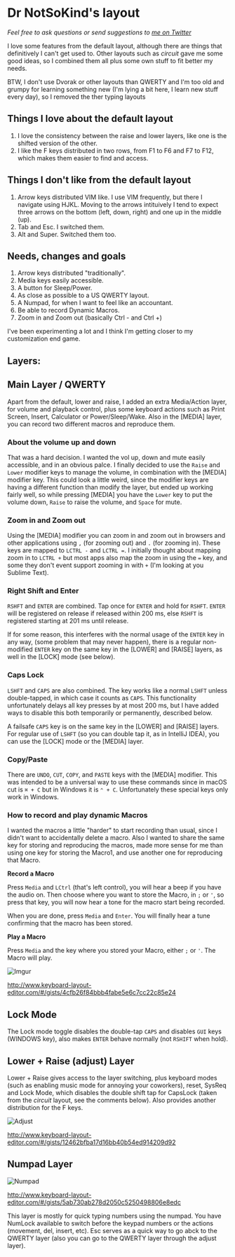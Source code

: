 # Dr NotSoKind's layout

*Feel free to ask questions or send suggestions to [me on Twitter](https://twitter.com/pnikosis)*

I love some features from the default layout, although there are things that definitively I can't get used to. Other layouts such as *circuit* gave me some good ideas, so I combined them all plus some own stuff to fit better my needs.

BTW, I don't use Dvorak or other layouts than QWERTY and I'm too old and grumpy for learning something new (I'm lying a bit here, I learn new stuff every day), so I removed the ther typing layouts

## Things I love about the default layout
1. I love the consistency between the raise and lower layers, like one is the shifted version of the other.
2. I like the F keys distributed in two rows, from F1 to F6 and F7 to F12, which makes them easier to find and access.

## Things I don't like from the default layout
1. Arrow keys distributed VIM like. I use VIM frequently, but there I navigate using HJKL. Moving to the arrows intituively I tend to expect three arrows on the bottom (left, down, right) and one up in the middle (up).
2. Tab and Esc. I switched them.
3. Alt and Super. Switched them too.

## Needs, changes and goals
1. Arrow keys distributed "traditionally".
2. Media keys easily accessible.
3. A button for Sleep/Power.
4. As close as possible to a US QWERTY layout.
5. A Numpad, for when I want to feel like an accountant.
6. Be able to record Dynamic Macros.
7. Zoom in and Zoom out (basically Ctrl - and Ctrl +)

I've been experimenting a lot and I think I'm getting closer to my customization end game.

## Layers:

## Main Layer / QWERTY

Apart from the default, lower and raise, I added an extra Media/Action layer, for volume and playback control, plus some keyboard actions such as Print Screen, Insert, Calculator or Power/Sleep/Wake. Also in the [MEDIA] layer, you can record two different macros and reproduce them.

### About the volume up and down

That was a hard decision. I wanted the vol up, down and mute easily accessible, and in an obvious palce. I finally decided to use the `Raise` and `Lower` modifier keys to manage the volume, in combination with the [MEDIA] modifier key. This could look a little weird, since the modifier keys are having a different function than modify the layer, but ended up working fairly well, so while pressing [MEDIA] you have the `Lower` key to put the volume down, `Raise` to raise the volume, and `Space` for mute.

### Zoom in and Zoom out

Using the [MEDIA] modifier you can zoom in and zoom out in browsers and other applications using `,` (for zooming out) and `.` (for zooming in). These keys are mapped to `LCTRL -` and `LCTRL =`. I initially thought about mapping zoom in to `LCTRL +` but most apps also map the zoom in using the `=` key, and some they don't event support zooming in with `+` (I'm looking at you Sublime Text).

### Right Shift and Enter

`RSHFT` and `ENTER` are combined. Tap once for `ENTER` and hold for `RSHFT`. `ENTER` will be registered on release if released within 200 ms, else `RSHFT` is registered starting at 201 ms until release.

If for some reason, this interferes with the normal usage of the `ENTER` key in any way, (some problem that may never happen), there is a regular non-modified `ENTER` key on the same key in the [LOWER] and [RAISE] layers, as well in the [LOCK] mode (see below).

### Caps Lock

`LSHFT` and `CAPS` are also combined. The key works like a normal `LSHFT` unless double-tapped, in which case it counts as `CAPS`. This functionality unfortunately delays all key presses by at most 200 ms, but I have added ways to disable this both temporarily or permanently, described below.

A failsafe `CAPS` key is on the same key in the [LOWER] and [RAISE] layers. For regular use of `LSHFT` (so you can double tap it, as in IntelliJ IDEA), you can use the [LOCK] mode or the [MEDIA] layer.

### Copy/Paste

There are `UNDO`, `CUT`, `COPY`, and `PASTE` keys with the [MEDIA] modifier. This was intended to be a universal way to use these commands since in macOS cut is `⌘ + C` but in Windows it is `⌃ + C`. Unfortunately these special keys only work in Windows.

### How to record and play dynamic Macros

I wanted the macros a little "harder" to start recording than usual, since I didn't want to accidentally delete a macro. Also I wanted to share the same key for storing and reproducing the macros, made more sense for me than using one key for storing the Macro1, and use another one for reproducing that Macro.

**Record a Macro**

Press `Media` and `LCtrl` (that's left control), you will hear a beep if you have the audio on. Then choose where you want to store the Macro, in `;` or `'`, so press that key, you will now hear a tone for the macro start being recorded.

When you are done, press `Media` and `Enter`. You will finally hear a tune confirming that the macro has been stored.

**Play a Macro**

Press `Media` and the key where you stored your Macro, either `;` or `'`. The Macro will play.

![Imgur](https://i.imgur.com/TCsD6Ro.png)

http://www.keyboard-layout-editor.com/#/gists/4cfb26f84bbb4fabe5e6c7cc22c85e24

## Lock Mode

The Lock mode toggle disables the double-tap `CAPS` and disables `GUI` keys (WINDOWS key), also makes `ENTER` behave normally (not `RSHIFT` when hold).

## Lower + Raise (adjust) Layer

Lower + Raise gives access to the layer switching, plus keyboard modes (such as enabling music mode for annoying your coworkers), reset, SysReq and Lock Mode, which disables the double shift tap for CapsLock (taken from the *circuit* layout, see the comments below). Also provides another distribution for the F keys.

![Adjust](https://i.imgur.com/ADNLR6n.png)

http://www.keyboard-layout-editor.com/#/gists/12462bfba17d16bb40b54ed914209d92

## Numpad Layer

![Numpad](https://i.imgur.com/iTyhjNZ.png)

http://www.keyboard-layout-editor.com/#/gists/5ab730ab278d2050c5250498806e8edc

This layer is mostly for quick typing numbers using the numpad. You have NumLock available to switch before the keypad numbers or the actions (movement, del, insert, etc). Esc serves as a quick way to go abck to the QWERTY layer (also you can go to the QWERTY layer through the adjust layer).

